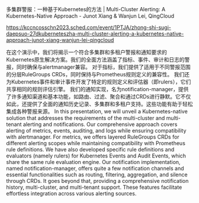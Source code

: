 多集群警报：一种基于Kubernetes的方法 | Multi-Cluster Alerting: A Kubernetes-Native Approach - Junot Xiang & Wanjun Lei, QingCloud

https://kccncosschn2023.sched.com/event/1PTJA/zhong-shi-sugi-daepsuo-27dkuberneteszha-multi-cluster-alerting-a-kubernetes-native-approach-junot-xiang-wanjun-lei-qingcloud

在这个演示中，我们将揭示一个符合多集群和多租户警报和通知要求的Kubernetes原生解决方案。我们的全面方法涵盖了指标、事件、审计和日志的警报，同时确保与alertmanager兼容。 对于指标，我们提供了适用于不同警报范围的分层RuleGroups CRDs，同时保持与Prometheus规则定义的兼容性。 我们还为Kubernetes事件和审计事件开发了特定的规则定义和评估器（即rulers），它们共享相同的规则评估引擎。 我们的通知实现，名为notification-manager，提供了许多通知渠道和基本功能，如路由、过滤、聚合和通过CRDs进行静默。它不仅如此，还提供了全面的通知历史记录、多集群和多租户支持。这些功能有助于轻松集成各种警报来源。 
In this presentation, we will unveil a Kubernetes-native solution that addresses the requirements of the multi-cluster and multi-tenant alerting and notifications. Our comprehensive approach covers alerting of metrics, events, auditing, and logs while ensuring compatibility with alertmanager. For metrics, we offers layered RuleGroups CRDs for different alerting scopes while maintaining compatibility with Prometheus rule definitions. We have also developed specific rule definitions and evaluators (namely rulers) for Kubernetes Events and Audit Events, which share the same rule evaluation engine. Our notification implementation, named notification-manager, offers quite a few notification channels and essential functionalities such as routing, filtering, aggregation, and silence through CRDs. It goes beyond that, providing a comprehensive notification history, multi-cluster, and multi-tenant support. These features facilitate effortless integration across various alerting sources.